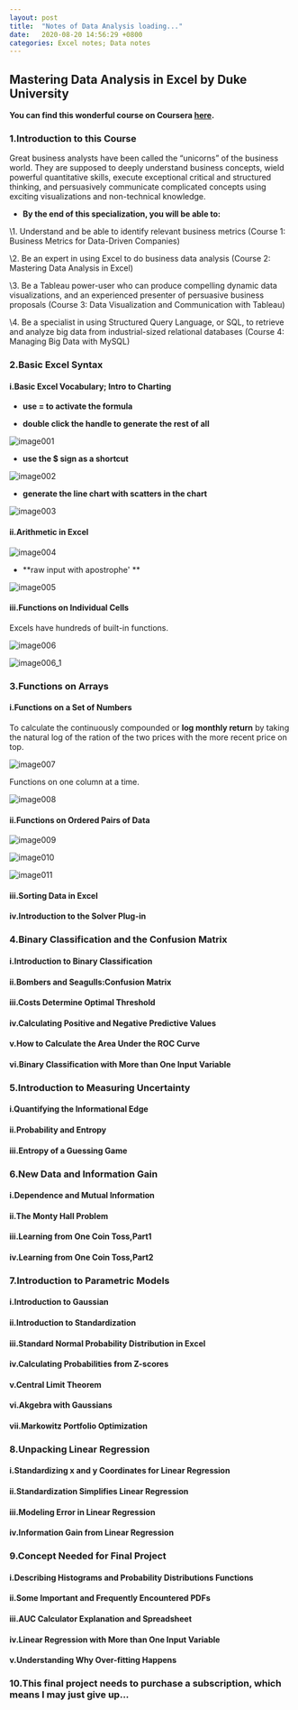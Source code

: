 ```yaml
---
layout: post
title:  "Notes of Data Analysis loading..."
date:   2020-08-20 14:56:29 +0800
categories: Excel notes; Data notes
---
```


## Mastering Data Analysis in Excel by Duke University

**You can find this wonderful course on Coursera [here](https://www.coursera.org/learn/analytics-excel/home).**

### 1.Introduction to this Course

Great business analysts have been called the “unicorns” of the business world. They are supposed to deeply understand business concepts, wield powerful quantitative skills, execute exceptional critical and structured thinking, and persuasively communicate complicated concepts using exciting visualizations and non-technical knowledge.

- **By the end of this specialization, you will be able to:**

\1.  Understand and be able to identify relevant business metrics (Course 1: Business Metrics for Data-Driven Companies)

\2.  Be an expert in using Excel to do business data analysis (Course 2: Mastering Data Analysis in Excel)

\3.  Be a Tableau power-user who can produce compelling dynamic data visualizations, and an experienced presenter of persuasive business proposals (Course 3: Data Visualization and Communication with Tableau)

\4.  Be a specialist in using Structured Query Language, or SQL, to retrieve and analyze big data from industrial-sized relational databases (Course 4: Managing Big Data with MySQL)

### 2.Basic Excel Syntax

#### i.Basic Excel Vocabulary; Intro to Charting

- **use = to activate the formula**

- **double click the handle to generate the rest of all**

![image001](https://raw.githubusercontent.com/WELLINGWANG/WELLINGWANG.github.io/master/images/exceldatanotes/image001.png)

- **use the $ sign  as a shortcut**

 ![image002](https://raw.githubusercontent.com/WELLINGWANG/WELLINGWANG.github.io/master/images/exceldatanotes/image002.png)

- **generate the line chart with scatters in the chart**

![image003](https://raw.githubusercontent.com/WELLINGWANG/WELLINGWANG.github.io/master/images/exceldatanotes/image003.png)

#### ii.Arithmetic in Excel
![image004](https://raw.githubusercontent.com/WELLINGWANG/WELLINGWANG.github.io/master/images/exceldatanotes/image004.png)

-  **raw input with apostrophe' **

![image005](https://raw.githubusercontent.com/WELLINGWANG/WELLINGWANG.github.io/master/images/exceldatanotes/image005.png)

#### iii.Functions on Individual Cells

Excels have hundreds of built-in functions. 

![image006](https://raw.githubusercontent.com/WELLINGWANG/WELLINGWANG.github.io/master/images/exceldatanotes/image006.png)

![image006_1](https://raw.githubusercontent.com/WELLINGWANG/WELLINGWANG.github.io/master/images/exceldatanotes/image006_1.png)


### 3.Functions on Arrays

#### i.Functions on a Set of Numbers

To calculate the continuously compounded or **log monthly return** by taking the natural log of the ration of the two prices with the more recent price on top.

![image007](https://raw.githubusercontent.com/WELLINGWANG/WELLINGWANG.github.io/master/images/exceldatanotes/image007.png)

Functions on one column at a time.

![image008](https://raw.githubusercontent.com/WELLINGWANG/WELLINGWANG.github.io/master/images/exceldatanotes/image008.png)

#### ii.Functions on Ordered Pairs of Data

![image009](https://raw.githubusercontent.com/WELLINGWANG/WELLINGWANG.github.io/master/images/exceldatanotes/image009.png)

![image010](https://raw.githubusercontent.com/WELLINGWANG/WELLINGWANG.github.io/master/images/exceldatanotes/image010.png)

![image011](https://raw.githubusercontent.com/WELLINGWANG/WELLINGWANG.github.io/master/images/exceldatanotes/image011.png)

#### iii.Sorting Data in Excel

#### iv.Introduction to the Solver Plug-in

### 4.Binary Classification and the Confusion Matrix

#### i.Introduction to Binary Classification

#### ii.Bombers and Seagulls:Confusion Matrix

#### iii.Costs Determine Optimal Threshold

#### iv.Calculating Positive and Negative Predictive Values

#### v.How to Calculate the Area Under the ROC Curve

#### vi.Binary Classification with More than One Input Variable

### 5.Introduction to Measuring Uncertainty

#### i.Quantifying the Informational Edge

#### ii.Probability and Entropy

#### iii.Entropy of a Guessing Game

### 6.New Data and Information Gain

#### i.Dependence and Mutual Information

#### ii.The Monty Hall Problem

#### iii.Learning from One Coin Toss,Part1

#### iv.Learning from One Coin Toss,Part2

### 7.Introduction to Parametric Models

#### i.Introduction to Gaussian

#### ii.Introduction to Standardization

#### iii.Standard Normal Probability Distribution in Excel

#### iv.Calculating Probabilities from Z-scores

#### v.Central Limit Theorem

#### vi.Akgebra with Gaussians

#### vii.Markowitz Portfolio Optimization

### 8.Unpacking Linear Regression

#### i.Standardizing x and y Coordinates for Linear Regression

#### ii.Standardization Simplifies Linear Regression

#### iii.Modeling Error in Linear Regression

#### iv.Information Gain from Linear Regression

### 9.Concept Needed for Final Project

#### i.Describing Histograms and Probability Distributions Functions

#### ii.Some Important and Frequently Encountered PDFs

#### iii.AUC Calculator Explanation and Spreadsheet

#### iv.Linear Regression with More than One Input Variable 

#### v.Understanding Why Over-fitting Happens

### 10.This final project needs to purchase a subscription, which means I may just give up...



